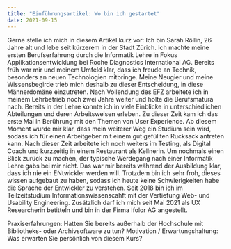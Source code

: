 ```yaml
---
title: "Einführungsartikel: Wo bin ich gestartet"
date: 2021-09-15
---
```


Gerne stelle ich mich in diesem Artikel kurz vor:
Ich bin Sarah Röllin, 26 Jahre alt und lebe seit kürzerem in der Stadt Zürich. Ich machte meine ersten Berufserfahrung durch die Informatik Lehre in Fokus Applikationsentwicklung bei Roche Diagnostics International AG. Bereits früh war mir und meinem Umfeld klar, dass ich freude an Technik, besonders an neuen Technologien mitbringe. Meine Neugier und meine Wissensbegirde trieb mich deshalb zu dieser Entscheidung, in diese Männerdomäne einzutreten. Nach Vollendung des EFZ arbeitete ich in meinem Lehrbetrieb noch zwei Jahre weiter und holte die Berufsmatura nach. Bereits in der Lehre konnte ich in viele Einblicke in unterschiedlichen Abteilungen und deren Arbeitsweisen erleben. Zu dieser Zeit kam ich das erste Mal in Berührung mit den Themen von User Experience. Ab diesem Moment wurde mir klar, dass mein weiterer Weg ein Studium sein wird, sodass ich für einen Arbeitgeber mit einem gut gefüllten Rucksack antreten kann. Nach dieser Zeit arbeitete ich noch weiters im Testing, als Digital Coach und kurzzeitig in einem Restaurant als Kellnerin. Um nochmals einen Blick zurück zu machen, der typische Werdegang nach einer Informatik Lehre gabs bei mir nicht. Das war mir bereits während der Ausbildung klar, dass ich nie ein ENtwickler werden will. Trotzdem bin ich sehr froh, dieses wissen aufgebaut zu haben, sodass ich heute keine Schwierigkeiten habe die Sprache der Entwickler zu verstehen. Seit 2018 bin ich im Teilzeitstudium Informationswissenscahft mit der Vertiefung Web- und Usability Engineering. Zusätzlich darf ich mich seit Mai 2021 als UX Researcherin betitteln und bin in der Firma Ifolor AG angestellt. 

Praxiserfahrungen: Hatten Sie bereits außerhalb der Hochschule mit Bibliotheks- oder Archivsoftware zu tun?
Motivation / Erwartungshaltung: Was erwarten Sie persönlich von diesem Kurs?
